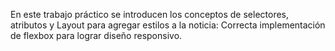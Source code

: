 En este trabajo práctico se introducen los conceptos de selectores, atributos y Layout para agregar estilos a la noticia:
Correcta implementación de flexbox para lograr diseño responsivo.